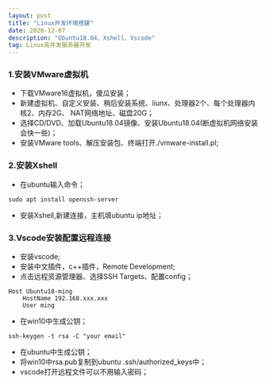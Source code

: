 ```yaml
---
layout: post
title: "Linux开发环境搭建"
date: 2020-12-07
description: "Ubuntu18.04、Xshell、Vscode"
tag: Linux高并发服务器开发
---
```


### 1.安装VMware虚拟机

* 下载VMware16虚拟机，傻瓜安装；
* 新建虚拟机、自定义安装、稍后安装系统、liunx、处理器2个、每个处理器内核2、内存2G、
NAT网络地址、磁盘20G；
* 选择CD/DVD、加载Ubuntu18.04镜像、安装Ubuntu18.04(断虚拟机网络安装会快一些)；
* 安装VMware tools、解压安装包、终端打开./vmware-install.pl;

### 2.安装Xshell

* 在ubuntu输入命令；
```
sudo apt install openssh-server
```
* 安装Xshell,新建连接，主机填ubuntu ip地址；

### 3.Vscode安装配置远程连接

* 安装vscode;
* 安装中文插件，c++插件，Remote Development;
* 点击远程资源管理器、选择SSH Targets、配置config；
```
Host Ubuntu18-ming
    HostName 192.168.xxx.xxx
    User ming
```
* 在win10中生成公钥；
```
ssh-keygen -t rsa -C "your email"
```
* 在ubuntu中生成公钥；
* 将win10中rsa.pub复制到ubuntu .ssh/authorized_keys中；
* vscode打开远程文件可以不用输入密码；
